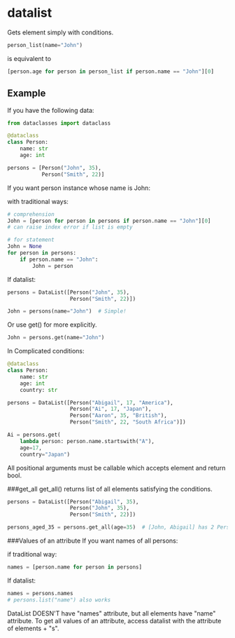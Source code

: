 # datalist

Gets element simply with conditions.

```python
person_list(name="John")
```
is equivalent to 
```python
[person.age for person in person_list if person.name == "John"][0]
```

## Example

If you have the following data:

```python
from dataclasses import dataclass

@dataclass
class Person:
    name: str
    age: int

persons = [Person("John", 35), 
           Person("Smith", 22)]
```
If you want person instance whose name is John:

with traditional ways:

```python
# comprehension
John = [person for person in persons if person.name == "John"][0]  
# can raise index error if list is empty
```
```python
# for statement
John = None
for person in persons:
    if person.name == "John":
        John = person
```

If datalist:
```python
persons = DataList([Person("John", 35), 
                    Person("Smith", 22)])

John = persons(name="John")  # Simple!
```
Or use get() for more explicitly.
```python
John = persons.get(name="John")
```

In Complicated conditions:

```python
@dataclass
class Person:
    name: str
    age: int
    country: str

persons = DataList([Person("Abigail", 17, "America"),
                    Person("Ai", 17, "Japan"),
                    Person("Aaron", 35, "British"),
                    Person("Smith", 22, "South Africa")])

Ai = persons.get(
    lambda person: person.name.startswith("A"),
    age=17,
    country="Japan")
```

All positional arguments must be callable which accepts element and return bool.



###get_all
get_all() returns list of all elements satisfying the conditions.

```python
persons = DataList([Person("Abigail", 35),
                    Person("John", 35),
                    Person("Smith", 22)])

persons_aged_35 = persons.get_all(age=35)  # [John, Abigail] has 2 Person instances
```

###Values of an attribute
If you want names of all persons:

if traditional way:

```python
names = [person.name for person in persons]
```

If datalist:

```python
names = persons.names
# persons.list("name") also works
```

DataList DOESN'T have "names" attribute, but all elements have "name" attribute.
To get all values of an attribute, access datalist with the attribute of elements + "s".

